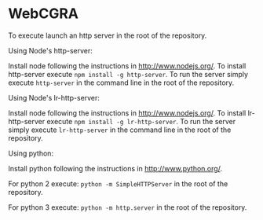 WebCGRA
=======

To execute launch an http server in the root of the repository.

Using Node's http-server:

Install node following the instructions in http://www.nodejs.org/.
To install http-server execute `npm install -g http-server`.
To run the server simply execute `http-server` in the command line in the root of the repository.

Using Node's lr-http-server:

Install node following the instructions in http://www.nodejs.org/.
To install lr-http-server execute `npm install -g lr-http-server`.
To run the server simply execute `lr-http-server` in the command line in the root of the repository.

Using python:

Install python following the instructions in http://www.python.org/.

For python 2 execute:
    `python -m SimpleHTTPServer` in the root of the repository.

For python 3 execute:
    `python -m http.server` in the root of the repository.